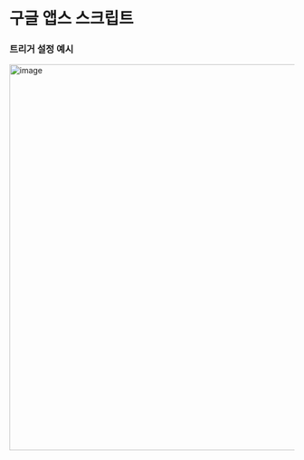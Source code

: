 # 구글 앱스 스크립트
### 트리거 설정 예시
<img width="682" alt="image" src="https://github.com/user-attachments/assets/36a05668-cccb-43ce-84d1-57327cd5afb5">
